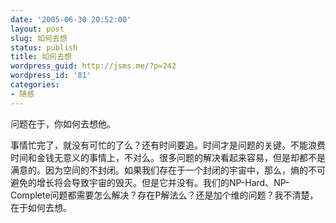 ```yaml
---
date: '2005-06-30 20:52:00'
layout: post
slug: 如何去想
status: publish
title: 如何去想
wordpress_guid: http://jsms.me/?p=242
wordpress_id: '81'
categories:
- 随感
---
```


问题在于，你如何去想他。




事情忙完了，就没有可忙的了么？还有时间要追。时间才是问题的关键。不能浪费时间和金钱无意义的事情上，不对么。很多问题的解决看起来容易，但是却都不是满意的。因为空间的不封闭。如果我们存在于一个封闭的宇宙中，那么，熵的不可避免的增长将会导致宇宙的毁灭。但是它并没有。我们的NP-Hard、NP-Complete问题都需要怎么解决？存在P解法么？还是加个维的问题？我不清楚，在于如何去想。
